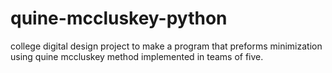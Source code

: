 # quine-mccluskey-python
college digital design project to make a program that preforms minimization using quine mccluskey method implemented in teams of five.

